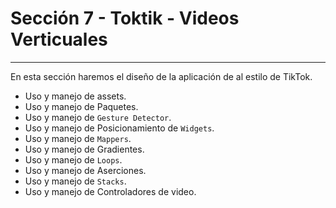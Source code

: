 # Sección 7 - Toktik - Videos Verticuales
___

En esta sección haremos el diseño de la aplicación de al estilo de TikTok.

- Uso y manejo de assets.
- Uso y manejo de Paquetes.
- Uso y manejo de `Gesture Detector`.
- Uso y manejo de Posicionamiento de `Widgets`.
- Uso y manejo de `Mappers`.
- Uso y manejo de Gradientes.
- Uso y manejo de `Loops`.
- Uso y manejo de Aserciones.
- Uso y manejo de `Stacks`.
- Uso y manejo de Controladores de video.